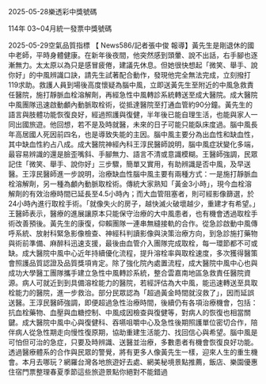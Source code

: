 
2025-05-28樂透彩中獎號碼

                                
114年 03~04月統一發票中獎號碼
                             
2025-05-29空氣品質指標
                              【 News586/記者張中俊 報導】黃先生是剛退休的國中老師，平時身體健康。在新年後夜間，他突然感到頭暈、說不出話，右手腳也逐漸無力。太太原以為只是感冒疲倦，建議先休息。但她很快想起「微笑、舉手、說你好」的中風辨識口訣，請先生試著配合動作，發現他完全無法完成，立刻撥打119求助。救護人員到場後高度懷疑為腦中風，立即送黃先生至附近的中風急救責任醫院，施打靜脈血栓溶解劑，再經急性中風轉診系統轉送至成大醫院。成大醫院中風團隊迅速啟動顱內動脈取栓術，從抵達醫院至打通血管約90分鐘。黃先生的語言與肢體功能恢復良好，經過照護與復健，半年後已能自理生活，也能與家人一同出國旅遊。他回想，若不是及時就醫，未來的日子可能只能臥床度過。腦中風長年高居國人死因前四名，也是導致失能的主因。腦中風主要分為出血性和缺血性，其中缺血性約占八成。成大醫院神經內科王淳民醫師說明，腦中風症狀變化多端，最容易辨識的還是臉歪嘴斜、手腳無力、語言不清或意識模糊。王醫師強調，民眾記住「微笑、舉手、說你好」三步驟，簡單又實用，有助辨識是否中風，及早送醫。王淳民醫師進一步說明，治療缺血性腦中風主要有兩種方式：一是施打靜脈血栓溶解劑，另一種為顱內動脈取栓術。傳統大家熟知「黃金3小時」，現今血栓溶解劑的有效治療時間已延長至4.5小時內；而大血管阻塞者，則可經影像篩選，於24小時內進行取栓手術。「就像失火的房子，越快滅火破壞越少，重建才有希望。」王醫師表示，醫療的進展讓原本只能保守治療的大中風患者，也有機會透過取栓手術改善預後。黃先生的康復，仰賴團隊一連串無縫接軌的合作。從急診啟動中風傳呼系統、放射科緊急影像檢查、神經科判讀影像與決策治療方向，到急診施打藥物與術前準備、麻醉科迅速支援，最後由血管介入團隊完成取栓，每一環節都不可或缺。成大醫院中風中心近年持續優化流程，提升溶栓率與取栓速度，多次獲得醫策會照護品質認證及品質獎項肯定。除了強化院內處置流程，成大醫院中風中心也與成功大學醫工團隊攜手建立急性中風轉診系統，整合雲嘉南地區急救責任醫院資源。病人可就近到到具備溶栓能力的醫院，若經評估為大中風，能迅速轉送至具取栓能力的醫院，進一步救治。部分民眾認為「超過黃金時間就沒救了」，因而延誤送醫。王淳民醫師強調，即便超過急性治療時間，後續仍有各項治療機會，包括：抗血栓藥物、血壓與血糖控制、中風成因檢查與復健等，對病人的恢復也相當關鍵。成大醫院中風中心與復健科、吞嚥咀嚼中心及急性後期照護單位密切合作，陪伴病人從急性期走向慢性復原期，協助重建生活能力、找回信心與希望。腦中風是可怕但可治的急症，只要及時辨識、送醫並治療，多數患者有機會恢復良好功能。透過醫療體系的合作與民眾的警覺，將有更多人像黃先生一樣，迎來人生的重生機會。本月去哪玩？網羅台灣各地旅遊好去處、網美秘境景點推薦，飯店、樂園優惠住宿門票整理春夏季節這些旅遊景點你絕對不能錯過